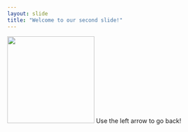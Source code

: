 ```yaml
---
layout: slide
title: "Welcome to our second slide!"
---
```

<img width="200" src="https://www.google.com/url?sa=i&url=https%3A%2F%2Fstackoverflow.com%2Fquestions%2F14494747%2Fhow-to-add-images-to-readme-md-on-github&psig=AOvVaw1a7OPiTy0fdWywUJsUt8xz&ust=1613254604170000&source=images&cd=vfe&ved=0CAIQjRxqFwoTCIiAie-v5e4CFQAAAAAdAAAAABAD"/>
Use the left arrow to go back!
